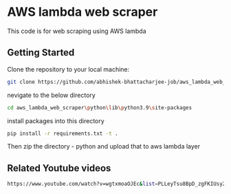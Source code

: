 # AWS lambda web scraper
This code is for web scraping using AWS lambda

## Getting Started
Clone the repository to your local machine:
```bash
git clone https://github.com/abhishek-bhattacharjee-job/aws_lambda_web_scraper.git
```
nevigate to the below directory
```bash
cd aws_lambda_web_scraper\python\lib\python3.9\site-packages
```
install packages into this directory
```bash
pip install -r requirements.txt -t .
```
Then zip the directory - python and upload that to aws lambda layer

## Related Youtube videos
```bash
https://www.youtube.com/watch?v=wgtxmoaOJEc&list=PLLeyTsu8BpD_zgFKIUsy2EOo1B2rMiAvd
```
